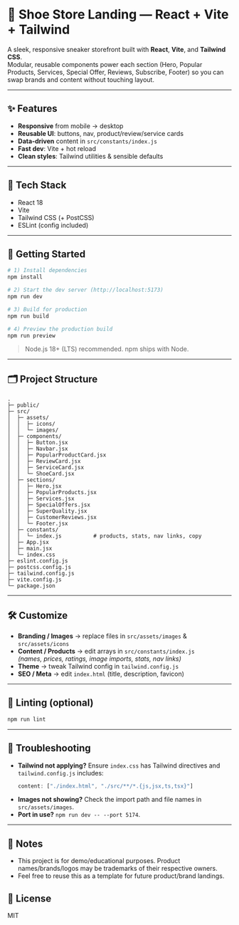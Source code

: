 # 👟 Shoe Store Landing — React + Vite + Tailwind

A sleek, responsive sneaker storefront built with **React**, **Vite**, and **Tailwind CSS**.  
Modular, reusable components power each section (Hero, Popular Products, Services, Special Offer, Reviews, Subscribe, Footer) so you can swap brands and content without touching layout.

---

## ✨ Features
- **Responsive** from mobile → desktop
- **Reusable UI**: buttons, nav, product/review/service cards
- **Data‑driven** content in `src/constants/index.js`
- **Fast dev**: Vite + hot reload
- **Clean styles**: Tailwind utilities & sensible defaults

---

## 🧰 Tech Stack
- React 18
- Vite
- Tailwind CSS (+ PostCSS)
- ESLint (config included)

---

## 🚀 Getting Started

```bash
# 1) Install dependencies
npm install

# 2) Start the dev server (http://localhost:5173)
npm run dev

# 3) Build for production
npm run build

# 4) Preview the production build
npm run preview
```

> Node.js 18+ (LTS) recommended. npm ships with Node.

---

## 🗂 Project Structure

```
.
├─ public/
├─ src/
│  ├─ assets/
│  │  ├─ icons/
│  │  └─ images/
│  ├─ components/
│  │  ├─ Button.jsx
│  │  ├─ Navbar.jsx
│  │  ├─ PopularProductCard.jsx
│  │  ├─ ReviewCard.jsx
│  │  ├─ ServiceCard.jsx
│  │  └─ ShoeCard.jsx
│  ├─ sections/
│  │  ├─ Hero.jsx
│  │  ├─ PopularProducts.jsx
│  │  ├─ Services.jsx
│  │  ├─ SpecialOffers.jsx
│  │  ├─ SuperQuality.jsx
│  │  ├─ CustomerReviews.jsx
│  │  └─ Footer.jsx
│  ├─ constants/
│  │  └─ index.js          # products, stats, nav links, copy
│  ├─ App.jsx
│  ├─ main.jsx
│  └─ index.css
├─ eslint.config.js
├─ postcss.config.js
├─ tailwind.config.js
├─ vite.config.js
└─ package.json
```

---

## 🛠 Customize

- **Branding / Images** → replace files in `src/assets/images` & `src/assets/icons`  
- **Content / Products** → edit arrays in `src/constants/index.js`  
  *(names, prices, ratings, image imports, stats, nav links)*
- **Theme** → tweak Tailwind config in `tailwind.config.js`  
- **SEO / Meta** → edit `index.html` (title, description, favicon)

---

## 🧪 Linting (optional)

```bash
npm run lint
```

---

## 🧯 Troubleshooting

- **Tailwind not applying?** Ensure `index.css` has Tailwind directives and `tailwind.config.js` includes:
  ```js
  content: ["./index.html", "./src/**/*.{js,jsx,ts,tsx}"]
  ```
- **Images not showing?** Check the import path and file names in `src/assets/images`.
- **Port in use?** `npm run dev -- --port 5174`.

---

## 📝 Notes
- This project is for demo/educational purposes. Product names/brands/logos may be trademarks of their respective owners.
- Feel free to reuse this as a template for future product/brand landings.

## 📄 License
MIT

